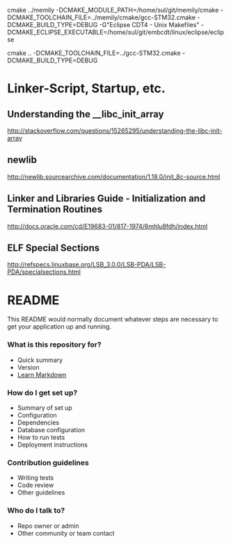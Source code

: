 cmake ../memily -DCMAKE_MODULE_PATH=/home/sul/git/memily/cmake -DCMAKE_TOOLCHAIN_FILE=../memily/cmake/gcc-STM32.cmake -DCMAKE_BUILD_TYPE=DEBUG -G"Eclipse CDT4 - Unix Makefiles" -DCMAKE_ECLIPSE_EXECUTABLE=/home/sul/git/embcdt/linux/eclipse/eclipse




cmake .. -DCMAKE_TOOLCHAIN_FILE=../gcc-STM32.cmake -DCMAKE_BUILD_TYPE=DEBUG


# Linker-Script, Startup, etc. #

## Understanding the __libc_init_array ##
http://stackoverflow.com/questions/15265295/understanding-the-libc-init-array

## newlib ##
http://newlib.sourcearchive.com/documentation/1.18.0/init_8c-source.html

## Linker and Libraries Guide - Initialization and Termination Routines ##
http://docs.oracle.com/cd/E19683-01/817-1974/6mhlu8fdh/index.html

## ELF Special Sections ##
http://refspecs.linuxbase.org/LSB_3.0.0/LSB-PDA/LSB-PDA/specialsections.html



# README #

This README would normally document whatever steps are necessary to get your application up and running.

### What is this repository for? ###

* Quick summary
* Version
* [Learn Markdown](https://bitbucket.org/tutorials/markdowndemo)

### How do I get set up? ###

* Summary of set up
* Configuration
* Dependencies
* Database configuration
* How to run tests
* Deployment instructions

### Contribution guidelines ###

* Writing tests
* Code review
* Other guidelines

### Who do I talk to? ###

* Repo owner or admin
* Other community or team contact
